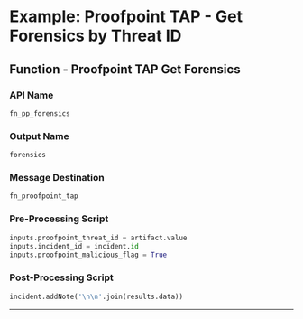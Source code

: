 <!--
    DO NOT MANUALLY EDIT THIS FILE
    THIS FILE IS AUTOMATICALLY GENERATED WITH resilient-circuits codegen
-->

# Example: Proofpoint TAP - Get Forensics by Threat ID


## Function - Proofpoint TAP Get Forensics

### API Name
`fn_pp_forensics`

### Output Name
`forensics`

### Message Destination
`fn_proofpoint_tap`

### Pre-Processing Script
```python
inputs.proofpoint_threat_id = artifact.value
inputs.incident_id = incident.id
inputs.proofpoint_malicious_flag = True
```

### Post-Processing Script
```python
incident.addNote('\n\n'.join(results.data))
```

---

